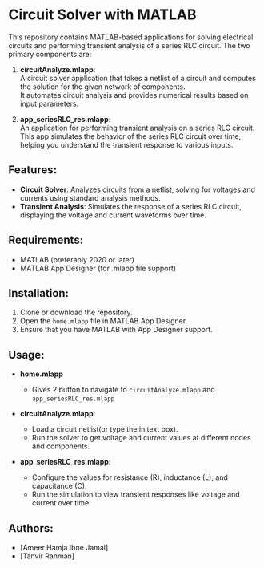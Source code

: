
# Circuit Solver with MATLAB

This repository contains MATLAB-based applications for solving electrical circuits and performing transient analysis of a series RLC circuit. The two primary components are:

1. **circuitAnalyze.mlapp**:  
   A circuit solver application that takes a netlist of a circuit and computes the solution for the given network of components.  
   It automates circuit analysis and provides numerical results based on input parameters.

2. **app_seriesRLC_res.mlapp**:  
   An application for performing transient analysis on a series RLC circuit. This app simulates the behavior of the series RLC circuit over time, helping you understand the transient response to various inputs.

## Features:
- **Circuit Solver**: Analyzes circuits from a netlist, solving for voltages and currents using standard analysis methods.
- **Transient Analysis**: Simulates the response of a series RLC circuit, displaying the voltage and current waveforms over time.
  
## Requirements:
- MATLAB (preferably 2020 or later)  
- MATLAB App Designer (for .mlapp file support)

## Installation:
1. Clone or download the repository.
2. Open the `home.mlapp` file in MATLAB App Designer.
3. Ensure that you have MATLAB with App Designer support.

## Usage:
- **home.mlapp**
  - Gives 2 button to navigate to `circuitAnalyze.mlapp` and `app_seriesRLC_res.mlapp`
- **circuitAnalyze.mlapp**:  
  - Load a circuit netlist(or type the in text box).
  - Run the solver to get voltage and current values at different nodes and components.
  
- **app_seriesRLC_res.mlapp**:  
  - Configure the values for resistance (R), inductance (L), and capacitance (C).
  - Run the simulation to view transient responses like voltage and current over time.


## Authors:
- [Ameer Hamja Ibne Jamal]
- [Tanvir Rahman]
